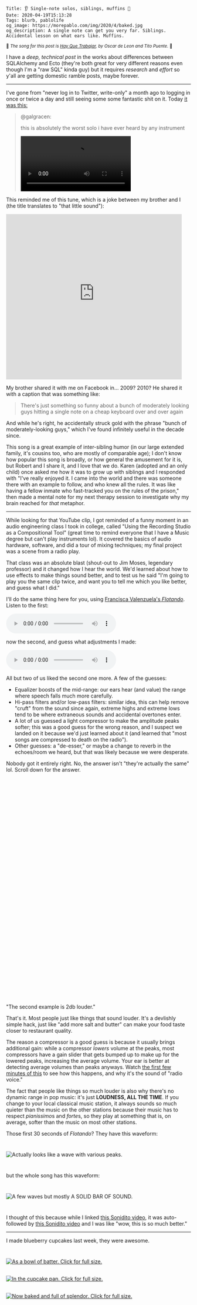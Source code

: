     Title: 👂 Single-note solos, siblings, muffins 🧁
    Date: 2020-04-19T15:13:28
    Tags: blurb, pablolife
    og_image: https://morepablo.com/img/2020/4/baked.jpg
    og_description: A single note can get you very far. Siblings. Accidental lesson on what ears like. Muffins.

<small>🎵 <em>The song for this post is <a href="https://www.youtube.com/watch?v=gSzCp10Mowg">Hay Que Trabajar</a>, by Oscar de Leon and Tito Puente.</em> 🎵</small>

I have a _deep, technical post_ in the works about differences between
SQLAlchemy and Ecto (they're both great for very different reasons even
though I'm a "raw SQL" kinda guy) but it requires _research_ and _effort_
so y'all are getting domestic ramble posts, maybe forever.

---

I've gone from "never log in to Twitter, write-only" a month ago to logging in
once or twice a day and still seeing some some fantastic shit on it. Today [it
was this:][4]

> @galgracen:
>
> this is absolutely the worst solo i have ever heard by any instrument
> 
> <video controls preload="metadata" style="max-width: 300px">
> <source src="/img/2020/4/worst_solo.mp4" type="video/mp4">
> <p>If your browser doesn't support HTML5 video, here's a <a href="/img/2020/4/worst_solo.mp4">link to the video</a> instead.</p>
> </video>

This reminded me of this tune, which is a joke between my brother and I (the
title translates to "that little sound"):

<iframe width="800" height="450" style="max-width: 95%" src="https://www.youtube-nocookie.com/embed/XARjIbg3BZY" frameborder="0" allow="accelerometer; autoplay; encrypted-media; gyroscope; picture-in-picture" allowfullscreen></iframe>

My brother shared it with me on Facebook in… 2009? 2010? He shared it with a
caption that was something like:

> There's just something so funny about a bunch of moderately looking guys
> hitting a single note on a cheap keyboard over and over again

And while he's right, he accidentally struck gold with the phrase
"bunch of moderately-looking guys," which I've found infinitely useful in the
decade since.

This song is a great example of inter-sibling humor (in our large extended
family, it's cousins too, who are mostly of comparable age); I don't know how
popular this song is broadly, or how general the amusement for it is, but Robert
and I share it, and I love that we do. Karen (adopted and an only child) once
asked me how it was to grow up with siblings and I responded with "I've really
enjoyed it. I came into the world and there was someone there with an example to
follow, and who knew all the rules. It was like having a fellow inmate who
fast-tracked you on the rules of the prison," then made a mental note for my next
therapy session to investigate why my brain reached for _that_ metaphor.

---

While looking for that YouTube clip, I got reminded of a funny moment in an
audio engineering class I took in college, called "Using the Recording Studio as
a Compositional Tool" (great time to remind everyone that I have a Music degree
but can't play instruments lol). It covered the basics of audio hardware,
software, and did a tour of mixing techniques; my final project was a scene from
a radio play.

That class was an absolute blast (shout-out to Jim Moses, legendary professor)
and it changed how I hear the world. We'd learned about how to use effects to
make things sound better, and to test us he said "I'm going to play you the same
clip twice, and want you to tell me which you like better, and guess what I did."

I'll do the same thing here for you, using [Francisca Valenzuela's
_Flotando_][1]. Listen to the first:

<audio controls src="/audio/2020/4/flotando_1.mp3">
Your browser does not support the <code>audio</code>element</audio>

now the second, and guess what adjustments I made:

<audio controls src="/audio/2020/4/flotando_2.mp3">
Your browser does not support the <code>audio</code>element</audio>

All but two of us liked the second one more. A few of the guesses:

- Equalizer boosts of the mid-range: our ears hear (and value) the range where
  speech falls much more carefully.
- Hi-pass filters and/or low-pass filters: similar idea, this can help remove
  "cruft" from the sound since again, extreme highs and extreme lows tend to be
  where extraneous sounds and accidental overtones enter.
- A lot of us guessed a light compressor to make the amplitude peaks softer;
  this was a good guess for the wrong reason, and I suspect we landed on it
  because we'd just learned about it (and learned that "most songs are
  compressed to death on the radio").
- Other guesses: a "de-esser," or maybe a change to reverb in the echoes/room we
  heard, but that was likely because we were desperate.

Nobody got it entirely right. No, the answer isn't "they're actually the same"
lol. Scroll down for the answer.

<div style="min-height: 600px">&nbsp;</div>

"The second example is 2db louder."

That's it. Most people just like things that sound louder. It's a devlishly
simple hack, just like "add more salt and butter" can make your food taste
closer to restaurant quality.

The reason a compressor is a good guess is because it usually brings
additional gain: while a compressor _lowers_ volume at the peaks, most
compressors have a gain slider that gets bumped up to make up for the
lowered peaks, increasing the average volume. Your ear is better at detecting
average volumes than peaks anyways. Watch [the first few minutes of this][5]
to see how this happens, and why it's the sound of "radio voice."

The fact that people like things so much louder is also why there's no dynamic
range in pop music: it's just **LOUDNESS, ALL THE TIME**. If you change to your
local classical music station, it always sounds so much quieter than the music
on the other stations because their music has to respect <em>pianissimo</em>s
and <em>forte</em>s, so they play at something that is, on average, softer than
the music on most other stations.

Those first 30 seconds of _Flotando_? They have this waveform:

<div class="caption-img-block" style="margin: 25px auto">
<img src="/img/2020/4/thirty_seconds_waveform_THUMB.png" alt="Actually looks like a wave with various peaks." style="margin: 15px auto;" />
</div>

but the whole song has this waveform:

<div class="caption-img-block" style="margin: 25px auto">
<img src="/img/2020/4/entire_song_waveform_THUMB.png" alt="A few waves but mostly A SOLID BAR OF SOUND." style="margin: 15px auto;" />
</div>

I thought of this because while I linked [this Sonidito video][2], it was
auto-followed by [this Sonidito video][3] and I was like "wow, this is so much
better."

---

I made blueberry cupcakes last week, they were awesome.

<div class="caption-img-block" style="margin: 25px auto">
<a href="/img/2020/4/batter.jpg" target="blank"><img src="/img/2020/4/batter_THUMB.jpg" alt="As a bowl of batter. Click for full size." style="margin: 15px auto;" /></a>
<a href="/img/2020/4/unbaked.jpg" target="blank"><img src="/img/2020/4/unbaked_THUMB.jpg" alt="In the cupcake pan. Click for full size." style="margin: 15px auto;" /></a>
<a href="/img/2020/4/baked.jpg" target="blank"><img src="/img/2020/4/baked_THUMB.jpg" alt="Now baked and full of splendor. Click for full size." style="margin: 15px auto;" /></a>
</div>

   [1]: https://www.youtube.com/watch?v=3pvIKTa5GQI
   [2]: https://www.youtube.com/watch?v=XARjIbg3BZY
   [3]: https://www.youtube.com/watch?v=-XgNFLo5WOI
   [4]: https://twitter.com/galgracen/status/1176740969988800513
   [5]: https://www.youtube.com/watch?v=HcTufePMQog

